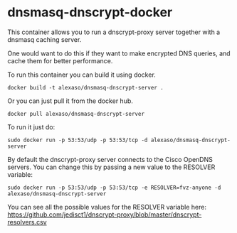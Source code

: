 # dnsmasq-dnscrypt-docker

This container allows you to run a dnscrypt-proxy server together with a dnsmasq caching server.

One would want to do this if they want to make encrypted DNS queries, and cache them for better performance.

To run this container you can build it using docker.

```docker build -t alexaso/dnsmasq-dnscrypt-server .```

Or you can just pull it from the docker hub.

```docker pull alexaso/dnsmasq-dnscrypt-server```

To run it just do:

```sudo docker run -p 53:53/udp -p 53:53/tcp -d alexaso/dnsmasq-dnscrypt-server```

By default the dnscrypt-proxy server connects to the Cisco OpenDNS servers. You can change this by passing a new value to the RESOLVER variable:

```sudo docker run -p 53:53/udp -p 53:53/tcp -e RESOLVER=fvz-anyone -d alexaso/dnsmasq-dnscrypt-server```

You can see all the possible values for the RESOLVER variable here: https://github.com/jedisct1/dnscrypt-proxy/blob/master/dnscrypt-resolvers.csv
